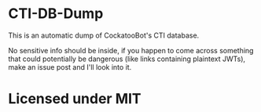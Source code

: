 # CTI-DB-Dump

This is an automatic dump of CockatooBot's CTI database.

No sensitive info should be inside, if you happen to come across something that could potentially be dangerous (like links containing plaintext JWTs), make an issue post and I'll look into it.

# Licensed under MIT
